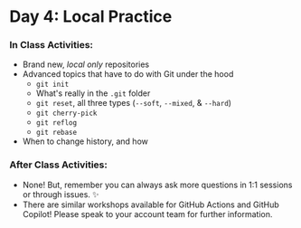 # Day 4: Local Practice

### In Class Activities:
- Brand new, *local only* repositories
- Advanced topics that have to do with Git under the hood
  - `git init`
  - What's really in the `.git` folder
  - `git reset`, all three types (`--soft`, `--mixed`, & `--hard`)
  - `git cherry-pick`
  - `git reflog`
  - `git rebase`
- When to change history, and how  

### After Class Activities:
- None! But, remember you can always ask more questions in 1:1 sessions or through issues. :sparkles:
- There are similar workshops available for GitHub Actions and GitHub Copilot!
Please speak to your account team for further information.
